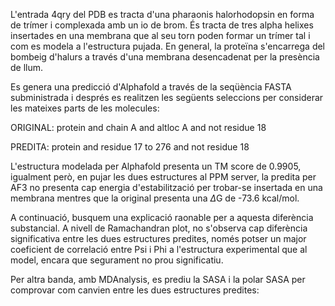 L'entrada 4qry del PDB es tracta d'una pharaonis halorhodopsin en forma de trímer i complexada amb un io de brom. És tracta de tres alpha helixes insertades en una membrana que al seu torn poden formar un trímer tal i com es modela a l'estructura pujada. 
En general, la proteïna s'encarrega del bombeig d'halurs a través d'una membrana desencadenat per la presència de llum. 

Es genera una predicció d'Alphafold a través de la seqüència FASTA subministrada i després es realitzen les següents seleccions per considerar les mateixes parts de les molecules:

ORIGINAL: protein and chain A and altloc A and not residue 18

PREDITA: protein and residue 17 to 276 and not residue 18

L'estructura modelada per Alphafold presenta un TM score de 0.9905, igualment però, en pujar les dues estructures al PPM server, la predita per AF3 no presenta cap energia d'estabilització per trobar-se insertada en una membrana mentres que la original presenta una $\Delta$G de -73.6 kcal/mol.

A continuació, busquem una explicació raonable per a aquesta diferència substancial. A nivell de Ramachandran plot, no s'observa cap diferència significativa entre les dues estructures predites, només potser un major coeficient de correlació entre Psi i Phi a l'estructura experimental que al model, encara que segurament no prou significatiu.

Per altra banda, amb MDAnalysis, es prediu la SASA i la polar SASA per comprovar com canvien entre les dues estructures predites: 
